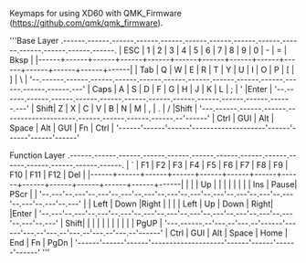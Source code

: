 Keymaps for using XD60 with QMK_Firmware (https://github.com/qmk/qmk_firmware).

'''Base Layer
.------.------.------.------.------.------.------.------.------.------.------.------.------.------.
| ESC  |   1  |   2  |   3  |   4  |   5  |   6  |   7  |   8  |   9  |   0  |  -   |  =   | Bksp |
|------+------+------+------+------+------+------+------+------+------+------+------+------+------|
| Tab  |   Q  |   W  |   E  |   R  |   T  |   Y  |   U  |   I  |   O  |   P  |  [   |   ]  |   \  |
'--.------.------.------.------.------.------.------.------.------.------.------.------.------.---'
| Caps |   A  |   S  |   D  |   F  |   G  |   H  |   J  |   K  |   L  |   ;  |  '   |Enter |
'--.------.------.------.------.------.------.------.------.------.------.------.------.---'
   | Shift|   Z  |   X  |   C  |   V  |   B  |   N  |   M  |   ,  |   .  |   /  |Shift |
   '---.------.------.------.--------------------.------.------.------.------.--'------'
       | Ctrl | GUI  | Alt  |        Space       | Alt  | GUI  |  Fn  | Ctrl |
       '------'------'------'--------------------'------'------'------'------'


Function Layer
.------.------.------.------.------.------.------.------.------.------.------.------.------.------.
|   `  |  F1  |  F2  |  F3  |  F4  |  F5  |  F6  |  F7  |  F8  |  F9  |  F10 |  F11 |  F12  | Del |
|------+------+------+------+------+------+------+------+------+------+------+------+------+------|
|      |      |  Up  |      |      |      |      |      |      |      |  Ins | Pause| PScr |      |
'--.---'--.---'--.---'--.---'--.---'--.---'--.---'--.---'--.---'--.---'--.---'--.---'--.---'--.---'
   |      | Left | Down |Right |      |      |      | Left |  Up  | Down | Right|      |Enter |
   '--.---'--.---'--.---'--.---'--.---'--.---'--.---'--.---'--.---'--.---'--.---'--.---'--.---'
      | Shift|      |      |      |      |      |      |      |      |      |      | PgUP |
      '---.------.--'---.--'---.--'------'------'---.--'---.--'---.--'---.--'---.--'------'
          | Ctrl | GUI  | Alt  |        Space       | Home | End  |  Fn  | PgDn |
          '------'------'------'--------------------'------'------'------'------'
'''

